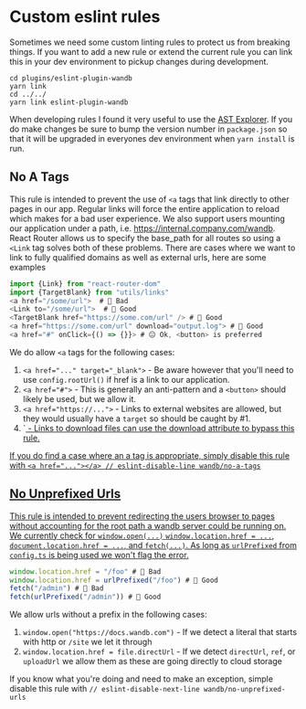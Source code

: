 # Custom eslint rules

Sometimes we need some custom linting rules to protect us from breaking things.  If you want to add a new rule or extend the current rule you can link this in your dev environment to pickup changes during development.

```shell
cd plugins/eslint-plugin-wandb
yarn link
cd ../../
yarn link eslint-plugin-wandb
```

When developing rules I found it very useful to use the [AST Explorer](https://astexplorer.net/).  If you do make changes be sure to bump the version number in `package.json` so that it will be upgraded in everyones dev environment when `yarn install` is run.

## No A Tags

This rule is intended to prevent the use of `<a` tags that link directly to other pages in our app.  Regular links will force the entire application to reload which makes for a bad user experience.  We also support users mounting our application under a path, i.e. https://internal.company.com/wandb.  React Router allows us to specify the base_path for all routes so using a `<Link` tag solves both of these problems.  There are cases where we want to link to fully qualified domains as well as external urls, here are some examples

```js
import {Link} from "react-router-dom"
import {TargetBlank} from "utils/links"
<a href="/some/url">  # 🙁 Bad
<Link to="/some/url">  # 🙂 Good
<TargetBlank href="https://some.com/url" /> # 🙂 Good
<a href="https://some.com/url" download="output.log"> # 🙂 Good
<a href="#" onClick={() => {}}> # 😐 Ok, <button> is preferred
```

We do allow `<a` tags for the following cases:

1. `<a href="..." target="_blank">` - Be aware however that you'll need to use `config.rootUrl()` if href is a link to our application.
2. `<a href="#">` - This is generally an anti-pattern and a `<button>` should likely be used, but we allow it.
3. `<a href="https://...">` - Links to external websites are allowed, but they would usually have a `target` so should be caught by #1.
4. `<a href="https://..." download="filename.txt"> - Links to download files can use the download attribute to bypass this rule.

If you do find a case where an a tag is appropriate, simply disable this rule with `<a href="..."></a> // eslint-disable-line wandb/no-a-tags`

## No Unprefixed Urls

This rule is intended to prevent redirecting the users browser to pages without accounting for the root path a wandb server could be running on.  We currently check for `window.open(...)` `window.location.href = ...`, `document.location.href = ...`, and `fetch(...)`.  As long as `urlPrefixed` from `config.ts` is being used we won't flag the error.

```js
window.location.href = "/foo" # 🙁 Bad
window.location.href = urlPrefixed("/foo") # 🙂 Good
fetch("/admin") # 🙁 Bad
fetch(urlPrefixed("/admin")) # 🙂 Good
```

We allow urls without a prefix in the following cases:

1. `window.open("https://docs.wandb.com")` - If we detect a literal that starts with http or `/site` we let it through
2. `window.location.href = file.directUrl` - If we detect `directUrl`, `ref`, or `uploadUrl` we allow them as these are going directly to cloud storage

If you know what you're doing and need to make an exception, simple disable this rule with `// eslint-disable-next-line wandb/no-unprefixed-urls`